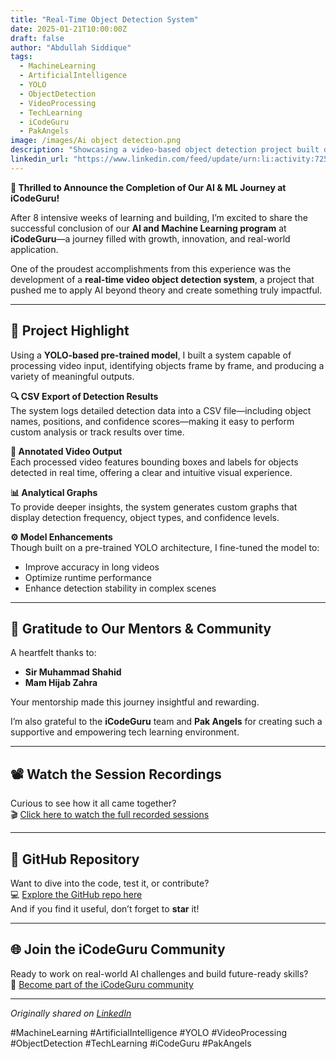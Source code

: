 ```yaml
---
title: "Real-Time Object Detection System"
date: 2025-01-21T10:00:00Z
draft: false
author: "Abdullah Siddique"
tags:
  - MachineLearning
  - ArtificialIntelligence
  - YOLO
  - ObjectDetection
  - VideoProcessing
  - TechLearning
  - iCodeGuru
  - PakAngels
image: /images/Ai object detection.png
description: "Showcasing a video-based object detection project built during an 8-week AI & ML course at iCodeGuru, featuring annotated videos, CSV exports, analytical graphs, and enhanced YOLO performance."
linkedin_url: "https://www.linkedin.com/feed/update/urn:li:activity:7255995605108346880/"
---
```


**🎉 Thrilled to Announce the Completion of Our AI & ML Journey at iCodeGuru!**

After 8 intensive weeks of learning and building, I’m excited to share the successful conclusion of our **AI and Machine Learning program** at **iCodeGuru**—a journey filled with growth, innovation, and real-world application.

One of the proudest accomplishments from this experience was the development of a **real-time video object detection system**, a project that pushed me to apply AI beyond theory and create something truly impactful.

---

## 🎯 Project Highlight

Using a **YOLO-based pre-trained model**, I built a system capable of processing video input, identifying objects frame by frame, and producing a variety of meaningful outputs.

**🔍 CSV Export of Detection Results**  
The system logs detailed detection data into a CSV file—including object names, positions, and confidence scores—making it easy to perform custom analysis or track results over time.

**🎥 Annotated Video Output**  
Each processed video features bounding boxes and labels for objects detected in real time, offering a clear and intuitive visual experience.

**📊 Analytical Graphs**  
To provide deeper insights, the system generates custom graphs that display detection frequency, object types, and confidence levels.

**⚙️ Model Enhancements**  
Though built on a pre-trained YOLO architecture, I fine-tuned the model to:
- Improve accuracy in long videos  
- Optimize runtime performance  
- Enhance detection stability in complex scenes

---

## 🙌 Gratitude to Our Mentors & Community

A heartfelt thanks to:

- **Sir Muhammad Shahid**  
- **Mam Hijab Zahra**

Your mentorship made this journey insightful and rewarding.

I’m also grateful to the **iCodeGuru** team and **Pak Angels** for creating such a supportive and empowering tech learning environment.

---

## 📽️ Watch the Session Recordings

Curious to see how it all came together?  
🎬 [Click here to watch the full recorded sessions](https://lnkd.in/dr4ZtiyR)

---

## 📂 GitHub Repository

Want to dive into the code, test it, or contribute?  
💻 [Explore the GitHub repo here](https://lnkd.in/dcQ5KbrJ)  
And if you find it useful, don’t forget to **star** it!

---

## 🌐 Join the iCodeGuru Community

Ready to work on real-world AI challenges and build future-ready skills?  
🔗 [Become part of the iCodeGuru community](https://icode.guru/join/)

---

*Originally shared on [LinkedIn](https://www.linkedin.com/feed/update/urn:li:activity:7255995605108346880/)*

#MachineLearning #ArtificialIntelligence #YOLO #VideoProcessing #ObjectDetection #TechLearning #iCodeGuru #PakAngels
